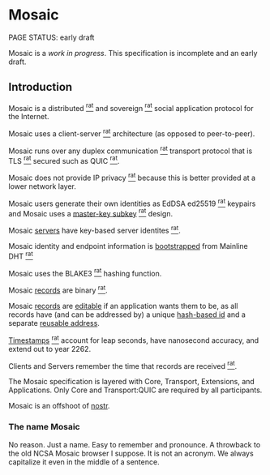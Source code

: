 # Mosaic

<status>PAGE STATUS: early draft</status>

Mosaic is a *work in progress*.  This specification is incomplete and an early draft.

## Introduction

Mosaic is a
<t>distributed</t> [<sup>rat</sup>](rationale.md#distributed)
and
<t>sovereign</t> [<sup>rat</sup>](rationale.md#sovereign)
social application protocol for the Internet.

Mosaic uses a
<t>client-server</t> [<sup>rat</sup>](rationale.md#client-server)
architecture (as opposed to peer-to-peer).

Mosaic runs over any
<t>duplex communication</t> [<sup>rat</sup>](rationale.md#duplex-communication)
transport protocol that is
<t>TLS</t> [<sup>rat</sup>](rationale.md#tls)
secured such as <t>QUIC</t> [<sup>rat</sup>](rationale.md#quic).

Mosaic does not provide
<t>IP privacy</t> [<sup>rat</sup>](rationale.md#no-ip-privacy)
because this is better provided at a lower network layer.

Mosaic users generate their own identities as
<t>EdDSA ed25519</t> [<sup>rat</sup>](rationale.md#eddsa-ed25519)
keypairs and Mosaic uses a
[master-key subkey](identity.md#master-keys-and-subkeys)
[<sup>rat</sup>](rationale.md#master-key-subkey)
design.

Mosaic [servers](identity.md#users-versus-servers) have key-based
<t>server identites</t> [<sup>rat</sup>](rationale.md#server-identities).

Mosaic identity and endpoint information is [bootstrapped](bootstrap.md) from
<t>Mainline DHT</t> [<sup>rat</sup>](rationale.md#mainline-dht)

Mosaic uses the <t>BLAKE3</t> [<sup>rat</sup>](rationale.md#blake3) hashing function.

Mosaic [records](record.md) are
<t>binary</t> [<sup>rat</sup>](rationale.md#binary-records).

Mosaic [records](record.md) are [editable](reference.md)
if an application wants them to be, as all records have (and can be addressed by)
a unique [hash-based id](reference.md#id-reference)
and a separate [reusable address](reference.md#address-reference).

[Timestamps](timestamps.md) [<sup>rat</sup>](rationale.md#timestamps)
account for <t>leap seconds</t>, have <t>nanosecond accuracy</t>, and extend
out to year 2262.

Clients and Servers
<t>remember the time that records are received</t>
[<sup>rat</sup>](rationale.md#storing-received-at-timestamps).

The Mosaic specification is layered with Core, Transport, Extensions, and
Applications. Only Core and Transport:QUIC are required by all participants.

Mosaic is an offshoot of [nostr](https://github.com/nostr-protocol).

### The name Mosaic

No reason. Just a name. Easy to remember and pronounce. A throwback to
the old NCSA Mosaic browser I suppose. It is not an acronym. We always
capitalize it even in the middle of a sentence.
